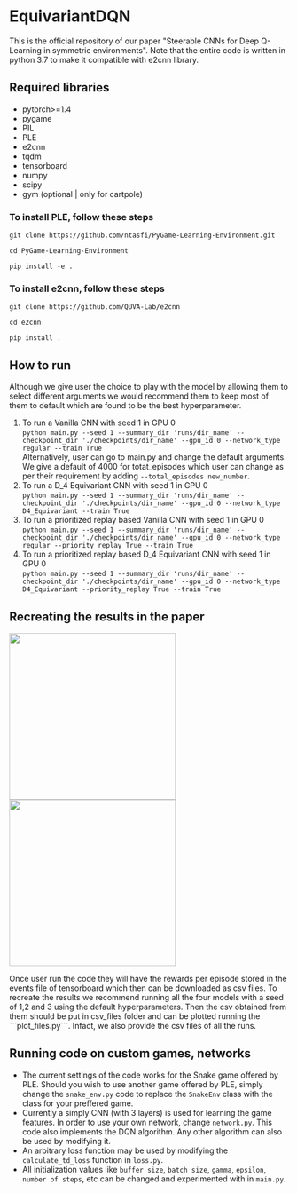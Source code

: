# EquivariantDQN
This is the official repository of our paper "Steerable CNNs for Deep Q-Learning in symmetric environments". Note that the entire code is written in python 3.7 to make it compatible with e2cnn library.

## Required libraries
- pytorch>=1.4
- pygame
- PIL
- PLE 
- e2cnn
- tqdm
- tensorboard
- numpy
- scipy
- gym (optional | only for cartpole)

### To install PLE, follow these steps
```
git clone https://github.com/ntasfi/PyGame-Learning-Environment.git

cd PyGame-Learning-Environment

pip install -e .
```
### To install e2cnn, follow these steps
```
git clone https://github.com/QUVA-Lab/e2cnn

cd e2cnn

pip install .
```

## How to run
Although we give user the choice to play with the model by allowing them to select different arguments we would recommend them to keep most of them to default which are found to be the best hyperparameter.
1) To run a Vanilla CNN with seed 1 in GPU 0 <br/>
```python main.py --seed 1 --summary_dir 'runs/dir_name' --checkpoint_dir './checkpoints/dir_name' --gpu_id 0 --network_type regular --train True   ```<br/>
Alternatively, user can go to main.py and change the default arguments. We give a default of 4000 for totat_episodes which user can change as per their requirement by adding ```--total_episodes new_number```. 
2) To run a D_4 Equivariant CNN with seed 1 in GPU 0 <br/>
```python main.py --seed 1 --summary_dir 'runs/dir_name' --checkpoint_dir './checkpoints/dir_name' --gpu_id 0 --network_type D4_Equivariant --train True   ```<br/>
3) To run a prioritized replay based Vanilla CNN with seed 1 in GPU 0 <br/>
```python main.py --seed 1 --summary_dir 'runs/dir_name' --checkpoint_dir './checkpoints/dir_name' --gpu_id 0 --network_type regular --priority_replay True --train True   ```<br/>
4) To run a prioritized replay based D_4 Equivariant CNN with seed 1 in GPU 0 <br/>
```python main.py --seed 1 --summary_dir 'runs/dir_name' --checkpoint_dir './checkpoints/dir_name' --gpu_id 0 --network_type D4_Equivariant --priority_replay True --train True   ```<br/>

## Recreating the results in the paper
<p float="left">
  <img src="https://github.com/arnab39/EquivariantDQN/blob/master/assets/Eq_vs_reg_cnn_normal_replay.png" width="300" />
  <img src="https://github.com/arnab39/EquivariantDQN/blob/master/assets/Eq_vs_reg_cnn_priority_replay.png" width="300" />
</p>
Once user run the code they will have the rewards per episode stored in the events file of tensorboard which then can be downloaded as csv files. To recreate the results we recommend running all the four models with a seed of 1,2 and 3 using the default hyperparameters. Then the csv obtained from them should be put in csv_files folder and can be plotted running the ```plot_files.py```. Infact, we also provide the csv files of all the runs.


## Running code on custom games, networks 

- The current settings of the code works for the Snake game offered by PLE. Should you wish to use another game offered by PLE, simply change the `snake_env.py` code to replace the `SnakeEnv` class with the class for your preffered game. 
- Currently a simply CNN (with 3 layers) is used for learning the game features. In order to use your own network, change `network.py`. This code also implements the DQN algorithm. Any other algorithm can also be used by modifying it. 
- An arbitrary loss function may be used by modifying the `calculate_td_loss` function in `loss.py`.
- All initialization values like `buffer size`, `batch size`, `gamma`, 	`epsilon`, `number of steps`, etc can be changed and experimented with in `main.py`.  


